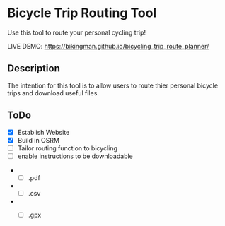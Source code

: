 

# Bicycle Trip Routing Tool

Use this tool to route your personal cycling trip! 

LIVE DEMO: 
https://bikingman.github.io/bicycling_trip_route_planner/

## Description 
 The intention for this tool is to allow users to route thier personal bicycle trips and download useful files. 
 
## ToDo
 
 * [x] Establish Website
 * [x] Build in OSRM
 * [ ] Tailor routing function to bicycling
 * [ ] enable instructions to be downloadable 
 - * [ ] .pdf
 - * [ ] .csv
 - * [ ] .gpx
  
  
